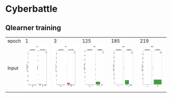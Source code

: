 # Cyberbattle

## Qlearner training

<table>
  <tr>
    <td>epoch</td>
    <td>1</td>
    <td>3</td>
    <td>125</td>
    <td>185</td>
    <td>219</td>
  </tr>
  <tr>
    <td>Input</td>
    <td><img src="render/attacker/QleanerTrain/Alone/Epoch_1.gif", width='80' height='140'></td>
    <td><img src="render/attacker/QleanerTrain/Alone/Epoch_3.gif", width='80' height='140'></td>
    <td><img src="render/attacker/QleanerTrain/Alone/Epoch_125.gif", width='80' height='140'></td>
    <td><img src="render/attacker/QleanerTrain/Alone/Epoch_185.gif", width='80' height='140'></td>
    <td><img src="render/attacker/QleanerTrain/Alone/Epoch_219.gif", width='80' height='140'></td>
  </tr>
 </table>
